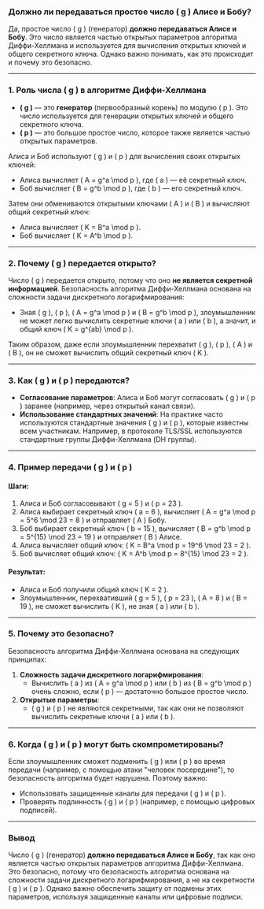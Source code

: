 ### **Должно ли передаваться простое число \( g \) Алисе и Бобу?**

Да, простое число \( g \) (генератор) **должно передаваться Алисе и Бобу**. Это число является частью открытых параметров алгоритма Диффи-Хеллмана и используется для вычисления открытых ключей и общего секретного ключа. Однако важно понимать, как это происходит и почему это безопасно.

---

### **1. Роль числа \( g \) в алгоритме Диффи-Хеллмана**

- **\( g \)** — это **генератор** (первообразный корень) по модулю \( p \). Это число используется для генерации открытых ключей и общего секретного ключа.
- **\( p \)** — это большое простое число, которое также является частью открытых параметров.

Алиса и Боб используют \( g \) и \( p \) для вычисления своих открытых ключей:
- Алиса вычисляет \( A = g^a \mod p \), где \( a \) — её секретный ключ.
- Боб вычисляет \( B = g^b \mod p \), где \( b \) — его секретный ключ.

Затем они обмениваются открытыми ключами \( A \) и \( B \) и вычисляют общий секретный ключ:
- Алиса вычисляет \( K = B^a \mod p \).
- Боб вычисляет \( K = A^b \mod p \).

---

### **2. Почему \( g \) передается открыто?**

Число \( g \) передается открыто, потому что оно **не является секретной информацией**. Безопасность алгоритма Диффи-Хеллмана основана на сложности задачи дискретного логарифмирования:
- Зная \( g \), \( p \), \( A = g^a \mod p \) и \( B = g^b \mod p \), злоумышленник не может легко вычислить секретные ключи \( a \) или \( b \), а значит, и общий ключ \( K = g^{ab} \mod p \).

Таким образом, даже если злоумышленник перехватит \( g \), \( p \), \( A \) и \( B \), он не сможет вычислить общий секретный ключ \( K \).

---

### **3. Как \( g \) и \( p \) передаются?**

- **Согласование параметров**: Алиса и Боб могут согласовать \( g \) и \( p \) заранее (например, через открытый канал связи).
- **Использование стандартных значений**: На практике часто используются стандартные значения \( g \) и \( p \), которые известны всем участникам. Например, в протоколе TLS/SSL используются стандартные группы Диффи-Хеллмана (DH группы).

---

### **4. Пример передачи \( g \) и \( p \)**

#### **Шаги:**
1. Алиса и Боб согласовывают \( g = 5 \) и \( p = 23 \).
2. Алиса выбирает секретный ключ \( a = 6 \), вычисляет \( A = g^a \mod p = 5^6 \mod 23 = 8 \) и отправляет \( A \) Бобу.
3. Боб выбирает секретный ключ \( b = 15 \), вычисляет \( B = g^b \mod p = 5^{15} \mod 23 = 19 \) и отправляет \( B \) Алисе.
4. Алиса вычисляет общий ключ: \( K = B^a \mod p = 19^6 \mod 23 = 2 \).
5. Боб вычисляет общий ключ: \( K = A^b \mod p = 8^{15} \mod 23 = 2 \).

#### **Результат:**
- Алиса и Боб получили общий ключ \( K = 2 \).
- Злоумышленник, перехвативший \( g = 5 \), \( p = 23 \), \( A = 8 \) и \( B = 19 \), не сможет вычислить \( K \), не зная \( a \) или \( b \).

---

### **5. Почему это безопасно?**

Безопасность алгоритма Диффи-Хеллмана основана на следующих принципах:
1. **Сложность задачи дискретного логарифмирования**:
   - Вычислить \( a \) из \( A = g^a \mod p \) или \( b \) из \( B = g^b \mod p \) очень сложно, если \( p \) — достаточно большое простое число.
2. **Открытые параметры**:
   - \( g \) и \( p \) не являются секретными, так как они не позволяют вычислить секретные ключи \( a \) или \( b \).

---

### **6. Когда \( g \) и \( p \) могут быть скомпрометированы?**

Если злоумышленник сможет подменить \( g \) или \( p \) во время передачи (например, с помощью атаки "человек посередине"), то безопасность алгоритма будет нарушена. Поэтому важно:
- Использовать защищенные каналы для передачи \( g \) и \( p \).
- Проверять подлинность \( g \) и \( p \) (например, с помощью цифровых подписей).

---

### **Вывод**

Число \( g \) (генератор) **должно передаваться Алисе и Бобу**, так как оно является частью открытых параметров алгоритма Диффи-Хеллмана. Это безопасно, потому что безопасность алгоритма основана на сложности задачи дискретного логарифмирования, а не на секретности \( g \) и \( p \). Однако важно обеспечить защиту от подмены этих параметров, используя защищенные каналы или цифровые подписи.